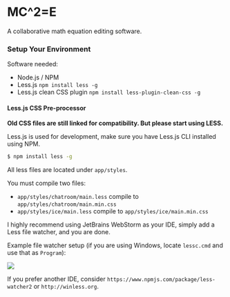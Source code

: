 # MC^2=E

A collaborative math equation editing software.

### Setup Your Environment

Software needed:

* Node.js / NPM
* Less.js `npm install less -g`
* Less.js clean CSS plugin `npm install less-plugin-clean-css -g`

#### Less.js CSS Pre-processor

**Old CSS files are still linked for compatibility. But please start using LESS.**

Less.js is used for development, make sure you have Less.js CLI installed using NPM.

```bash
$ npm install less -g
```

All less files are located under `app/styles`.

You must compile two files:
* `app/styles/chatroom/main.less` compile to `app/styles/chatroom/main.min.css`
* `app/styles/ice/main.less` compile to `app/styles/ice/main.min.css`

I highly recommend using JetBrains WebStorm as your IDE, simply add a Less file watcher, and you are done.

Example file watcher setup (if you are using Windows, locate `lessc.cmd` and use that as `Program`):

![](https://i.imgur.com/DTFarw3.png)

If you prefer another IDE, consider `https://www.npmjs.com/package/less-watcher2` or `http://winless.org`.
